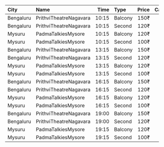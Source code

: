 | City      | Name                   |  Time | Type    | Price | Capacity | Booked |
| :-------- | :--------------------- | ----: | :------ | ----: | -------: | -----: |
| Bengaluru | PrithviTheatreNagavara | 10:15 | Balcony |  150₹ |      178 |    130 |
| Bengaluru | PrithviTheatreNagavara | 10:15 | Second  |  120₹ |      576 |    522 |
| Mysuru    | PadmaTalkiesMysore     | 10:15 | Balcony |  120₹ |      151 |    101 |
| Mysuru    | PadmaTalkiesMysore     | 10:15 | Second  |  100₹ |      506 |    356 |
| Bengaluru | PrithviTheatreNagavara | 13:15 | Balcony |  150₹ |      178 |    130 |
| Bengaluru | PrithviTheatreNagavara | 13:15 | Second  |  120₹ |      576 |    522 |
| Mysuru    | PadmaTalkiesMysore     | 13:15 | Balcony |  120₹ |      151 |    101 |
| Mysuru    | PadmaTalkiesMysore     | 13:15 | Second  |  100₹ |      506 |    356 |
| Bengaluru | PrithviTheatreNagavara | 16:15 | Balcony |  150₹ |      178 |    130 |
| Bengaluru | PrithviTheatreNagavara | 16:15 | Second  |  120₹ |      576 |    522 |
| Mysuru    | PadmaTalkiesMysore     | 16:15 | Balcony |  120₹ |      151 |    101 |
| Mysuru    | PadmaTalkiesMysore     | 16:15 | Second  |  100₹ |      506 |    356 |
| Bengaluru | PrithviTheatreNagavara | 19:00 | Balcony |  150₹ |      178 |    130 |
| Bengaluru | PrithviTheatreNagavara | 19:00 | Second  |  120₹ |      576 |    522 |
| Mysuru    | PadmaTalkiesMysore     | 19:15 | Balcony |  120₹ |      151 |    101 |
| Mysuru    | PadmaTalkiesMysore     | 19:15 | Second  |  100₹ |      506 |    356 |